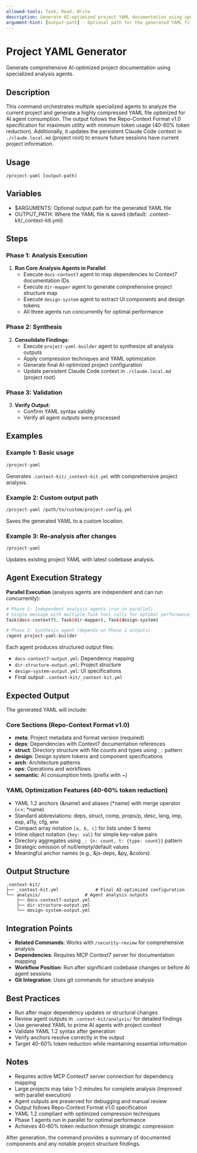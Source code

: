```yaml
---
allowed-tools: Task, Read, Write
description: Generate AI-optimized project YAML documentation using specialized analysis agents
argument-hint: [output-path] - Optional path for the generated YAML file (defaults to .context-kit/_context-kit.yml)
---
```


# Project YAML Generator

Generate comprehensive AI-optimized project documentation using specialized analysis agents.

## Description
This command orchestrates multiple specialized agents to analyze the current project and generate a highly compressed YAML file optimized for AI agent consumption. The output follows the Repo-Context Format v1.0 specification for maximum utility with minimum token usage (40-60% token reduction). Additionally, it updates the persistent Claude Code context in `./claude.local.md` (project root) to ensure future sessions have current project information.

## Usage
`/project-yaml [output-path]`

## Variables
- $ARGUMENTS: Optional output path for the generated YAML file
- OUTPUT_PATH: Where the YAML file is saved (default: .context-kit/_context-kit.yml)

## Steps

### Phase 1: Analysis Execution
1. **Run Core Analysis Agents in Parallel**:
   - Execute `docs-context7` agent to map dependencies to Context7 documentation IDs
   - Execute `dir-mapper` agent to generate comprehensive project structure map
   - Execute `design-system` agent to extract UI components and design tokens
   - All three agents run concurrently for optimal performance

### Phase 2: Synthesis
2. **Consolidate Findings**:
   - Execute `project-yaml-builder` agent to synthesize all analysis outputs
   - Apply compression techniques and YAML optimization
   - Generate final AI-optimized project configuration
   - Update persistent Claude Code context in `./claude.local.md` (project root)

### Phase 3: Validation
3. **Verify Output**:
   - Confirm YAML syntax validity
   - Verify all agent outputs were processed

## Examples

### Example 1: Basic usage
```bash
/project-yaml
```
Generates `.context-kit/_context-kit.yml` with comprehensive project analysis.

### Example 2: Custom output path
```bash
/project-yaml /path/to/custom/project-config.yml
```
Saves the generated YAML to a custom location.

### Example 3: Re-analysis after changes
```bash
/project-yaml
```
Updates existing project YAML with latest codebase analysis.

## Agent Execution Strategy

**Parallel Execution** (analysis agents are independent and can run concurrently):
```bash
# Phase 1: Independent analysis agents (run in parallel)
# Single message with multiple Task tool calls for optimal performance
Task(docs-context7), Task(dir-mapper), Task(design-system)

# Phase 2: Synthesis agent (depends on Phase 1 outputs)
/agent project-yaml-builder
```

Each agent produces structured output files:
- `docs-context7-output.yml`: Dependency mapping
- `dir-structure-output.yml`: Project structure
- `design-system-output.yml`: UI specifications
- Final output: `.context-kit/_context-kit.yml`

## Expected Output

The generated YAML will include:

### Core Sections (Repo-Context Format v1.0)
- **meta**: Project metadata and format version (required)
- **deps**: Dependencies with Context7 documentation references
- **struct**: Directory structure with file counts and types using `_:` pattern
- **design**: Design system tokens and component specifications
- **arch**: Architecture patterns
- **ops**: Operations and workflows
- **semantic**: AI consumption hints (prefix with ~)

### YAML Optimization Features (40-60% token reduction)
- YAML 1.2 anchors (&name) and aliases (*name) with merge operator (<<: *name)
- Standard abbreviations: deps, struct, comp, props/p, desc, lang, imp, exp, a11y, cfg, env
- Compact array notation `[a, b, c]` for lists under 5 items
- Inline object notation `{key: val}` for simple key-value pairs
- Directory aggregates using `_: {n: count, t: {type: count}}` pattern
- Strategic omission of null/empty/default values
- Meaningful anchor names (e.g., &js-deps, &py, &colors)

## Output Structure
```
.context-kit/
├── _context-kit.yml              # Final AI-optimized configuration
└── analysis/                 # Agent analysis outputs
    ├── docs-context7-output.yml
    ├── dir-structure-output.yml
    └── design-system-output.yml
```

## Integration Points
- **Related Commands**: Works with `/security-review` for comprehensive analysis
- **Dependencies**: Requires MCP Context7 server for documentation mapping
- **Workflow Position**: Run after significant codebase changes or before AI agent sessions
- **Git Integration**: Uses git commands for structure analysis

## Best Practices
- Run after major dependency updates or structural changes
- Review agent outputs in `.context-kit/analysis/` for detailed findings
- Use generated YAML to prime AI agents with project context
- Validate YAML 1.2 syntax after generation
- Verify anchors resolve correctly in the output
- Target 40-60% token reduction while maintaining essential information

## Notes
- Requires active MCP Context7 server connection for dependency mapping
- Large projects may take 1-2 minutes for complete analysis (improved with parallel execution)
- Agent outputs are preserved for debugging and manual review
- Output follows Repo-Context Format v1.0 specification
- YAML 1.2 compliant with optimized compression techniques
- Phase 1 agents run in parallel for optimal performance
- Achieves 40-60% token reduction through strategic compression

After generation, the command provides a summary of documented components and any notable project structure findings.
